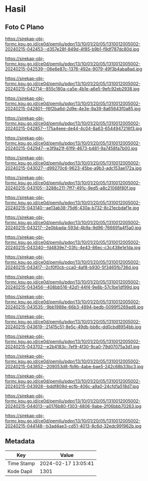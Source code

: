 # Hasil

## Foto C Plano

https://sirekap-obj-formc.kpu.go.id/ce0d/pemilu/pdpr/13/10/01/20/05/1310012005002-20240215-042453--d357e28f-849d-4f85-b9b1-f9df787dc80d.jpg

https://sirekap-obj-formc.kpu.go.id/ce0d/pemilu/pdpr/13/10/01/20/05/1310012005002-20240215-042539--06e6e87c-1376-492e-9079-49f3b4aba8ad.jpg

https://sirekap-obj-formc.kpu.go.id/ce0d/pemilu/pdpr/13/10/01/20/05/1310012005002-20240215-042714--855c180a-ca5e-4b1e-a6e5-9efc92eb2938.jpg

https://sirekap-obj-formc.kpu.go.id/ce0d/pemilu/pdpr/13/10/01/20/05/1310012005002-20240215-042801--f6f2ba6d-2d9e-4e3e-9a39-8a65643f0a85.jpg

https://sirekap-obj-formc.kpu.go.id/ce0d/pemilu/pdpr/13/10/01/20/05/1310012005002-20240215-042857--175a4eee-de44-4c04-8a63-6544947216f3.jpg

https://sirekap-obj-formc.kpu.go.id/ce0d/pemilu/pdpr/13/10/01/20/05/1310012005002-20240215-042947--e3f9a21f-61f9-4673-b481-9a7458fa7b00.jpg

https://sirekap-obj-formc.kpu.go.id/ce0d/pemilu/pdpr/13/10/01/20/05/1310012005002-20240215-043027--d99270c6-9623-45be-a9b3-adc153ae172a.jpg

https://sirekap-obj-formc.kpu.go.id/ce0d/pemilu/pdpr/13/10/01/20/05/1310012005002-20240215-043105--3288c211-7ff7-491c-9ed5-a8c21068f80f.jpg

https://sirekap-obj-formc.kpu.go.id/ce0d/pemilu/pdpr/13/10/01/20/05/1310012005002-20240215-043140--ae13ab38-75d6-430a-b732-8c21ecbdaf1e.jpg

https://sirekap-obj-formc.kpu.go.id/ce0d/pemilu/pdpr/13/10/01/20/05/1310012005002-20240215-043217--2e0bbada-593d-4b9a-9d96-766691a4f5a0.jpg

https://sirekap-obj-formc.kpu.go.id/ce0d/pemilu/pdpr/13/10/01/20/05/1310012005002-20240215-043340--fd4839e7-03fc-4e43-86ec-c3c438e1e1da.jpg

https://sirekap-obj-formc.kpu.go.id/ce0d/pemilu/pdpr/13/10/01/20/05/1310012005002-20240215-043417--2cf0f0cb-cca0-4af8-b930-5f3465fb736d.jpg

https://sirekap-obj-formc.kpu.go.id/ce0d/pemilu/pdpr/13/10/01/20/05/1310012005002-20240215-043456--408bb516-42d1-44f4-9e8b-57c1be1df99d.jpg

https://sirekap-obj-formc.kpu.go.id/ce0d/pemilu/pdpr/13/10/01/20/05/1310012005002-20240215-043535--9bb1988e-66b3-4894-bedb-0099f5269ad6.jpg

https://sirekap-obj-formc.kpu.go.id/ce0d/pemilu/pdpr/13/10/01/20/05/1310012005002-20240215-043619--21415c51-8e5c-49db-bb8c-dd0cbd8954bb.jpg

https://sirekap-obj-formc.kpu.go.id/ce0d/pemilu/pdpr/13/10/01/20/05/1310012005002-20240215-043702--e2b4183c-7ef9-4f30-9ca0-79d07075a3d1.jpg

https://sirekap-obj-formc.kpu.go.id/ce0d/pemilu/pdpr/13/10/01/20/05/1310012005002-20240215-043852--209053d8-fb9b-4abe-bae5-242c68b33bc3.jpg

https://sirekap-obj-formc.kpu.go.id/ce0d/pemilu/pdpr/13/10/01/20/05/1310012005002-20240215-043928--bddf809d-ecfb-406c-a9a0-24cfd1a518d7.jpg

https://sirekap-obj-formc.kpu.go.id/ce0d/pemilu/pdpr/13/10/01/20/05/1310012005002-20240215-044013--a0176b80-f303-4806-9abe-2f06bbb70263.jpg

https://sirekap-obj-formc.kpu.go.id/ce0d/pemilu/pdpr/13/10/01/20/05/1310012005002-20240215-044148--b3ad4ae3-cd51-4013-8c6d-32edc991962b.jpg


## Metadata

| Key        | Value               |
| ---------- | ------------------- |
| Time Stamp | 2024-02-17 13:05:41 |
| Kode Dapil | 1301                |



